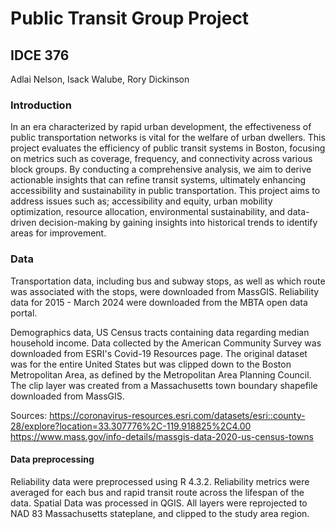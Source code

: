 # Public Transit Group Project
## IDCE 376
Adlai Nelson, Isack Walube, Rory Dickinson

### Introduction
In an era characterized by rapid urban development, the effectiveness of public transportation networks is vital for the welfare of urban dwellers. This project evaluates the efficiency of public transit systems in Boston, focusing on metrics such as coverage, frequency, and connectivity across various block groups. By conducting a comprehensive analysis, we aim to derive actionable insights that can refine transit systems, ultimately enhancing accessibility and sustainability in public transportation.
This project aims to address issues such as; accessibility and equity, urban mobility optimization, resource allocation, environmental sustainability, and data-driven decision-making by gaining insights into historical trends to identify areas for improvement. 

### Data

Transportation data, including bus and subway stops, as well as which route was associated with the stops, were downloaded from MassGIS. Reliability data for 2015 - March 2024 were downloaded from the MBTA open data portal. 

Demographics data, US Census tracts containing data regarding median household income. Data collected by the American Community Survey was downloaded from ESRI's Covid-19 Resources page. The original dataset was for the entire United States but was clipped down to the Boston Metropolitan Area, as defined by the Metropolitan Area Planning Council. The clip layer was created from a Massachusetts town boundary shapefile downloaded from MassGIS.

Sources:
https://coronavirus-resources.esri.com/datasets/esri::county-28/explore?location=33.307776%2C-119.918825%2C4.00
https://www.mass.gov/info-details/massgis-data-2020-us-census-towns

#### Data preprocessing

Reliability data were preprocessed using R 4.3.2. Reliability metrics were averaged for each bus and rapid transit route across the lifespan of the data. Spatial Data was processed in QGIS. All layers were reprojected to NAD 83 Massachusetts stateplane, and clipped to the study area region.


